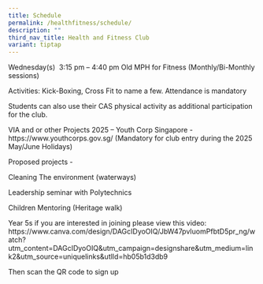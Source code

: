 ```yaml
---
title: Schedule
permalink: /healthfitness/schedule/
description: ""
third_nav_title: Health and Fitness Club
variant: tiptap
---
```

<p>Wednesday(s)&nbsp; 3:15 pm – 4:40 pm Old MPH for Fitness (Monthly/Bi-Monthly
sessions)&nbsp;</p>
<p>Activities: Kick-Boxing, Cross Fit to name a few. Attendance is mandatory&nbsp;</p>
<p>Students can also use their CAS physical activity as additional participation
for the club.&nbsp;</p>
<p>VIA and or other Projects 2025 – Youth Corp Singapore - <a rel="noopener noreferrer nofollow" target="_blank">https://www.youthcorps.gov.sg/</a> (Mandatory
for club entry during the 2025 May/June Holidays)&nbsp;</p>
<p>Proposed projects -&nbsp;</p>
<p>Cleaning The environment (waterways)&nbsp;</p>
<p>Leadership seminar with Polytechnics&nbsp;</p>
<p>Children Mentoring (Heritage walk)&nbsp;</p>
<p>Year 5s if you are interested in joining please view this video: <a rel="noopener noreferrer nofollow" target="_blank">https://www.canva.com/design/DAGcIDyoOIQ/JbW47pvIuomPfbtD5pr_ng/watch?utm_content=DAGcIDyoOIQ&amp;utm_campaign=designshare&amp;utm_medium=link2&amp;utm_source=uniquelinks&amp;utlId=hb05b1d3db9</a>&nbsp;</p>
<p>Then scan the QR code to sign up</p>
<p>&nbsp;</p>